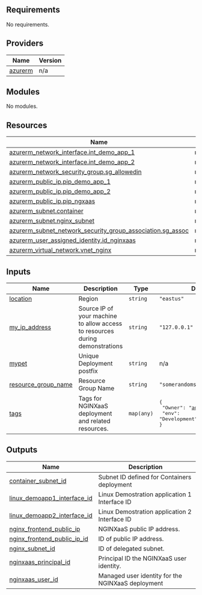 <!-- BEGIN_TF_DOCS -->
## Requirements

No requirements.

## Providers

| Name | Version |
|------|---------|
| <a name="provider_azurerm"></a> [azurerm](#provider\_azurerm) | n/a |

## Modules

No modules.

## Resources

| Name | Type |
|------|------|
| [azurerm_network_interface.int_demo_app_1](https://registry.terraform.io/providers/hashicorp/azurerm/latest/docs/resources/network_interface) | resource |
| [azurerm_network_interface.int_demo_app_2](https://registry.terraform.io/providers/hashicorp/azurerm/latest/docs/resources/network_interface) | resource |
| [azurerm_network_security_group.sg_allowedin](https://registry.terraform.io/providers/hashicorp/azurerm/latest/docs/resources/network_security_group) | resource |
| [azurerm_public_ip.pip_demo_app_1](https://registry.terraform.io/providers/hashicorp/azurerm/latest/docs/resources/public_ip) | resource |
| [azurerm_public_ip.pip_demo_app_2](https://registry.terraform.io/providers/hashicorp/azurerm/latest/docs/resources/public_ip) | resource |
| [azurerm_public_ip.pip_ngxaas](https://registry.terraform.io/providers/hashicorp/azurerm/latest/docs/resources/public_ip) | resource |
| [azurerm_subnet.container](https://registry.terraform.io/providers/hashicorp/azurerm/latest/docs/resources/subnet) | resource |
| [azurerm_subnet.nginx_subnet](https://registry.terraform.io/providers/hashicorp/azurerm/latest/docs/resources/subnet) | resource |
| [azurerm_subnet_network_security_group_association.sg_assoc](https://registry.terraform.io/providers/hashicorp/azurerm/latest/docs/resources/subnet_network_security_group_association) | resource |
| [azurerm_user_assigned_identity.id_nginxaas](https://registry.terraform.io/providers/hashicorp/azurerm/latest/docs/resources/user_assigned_identity) | resource |
| [azurerm_virtual_network.vnet_nginx](https://registry.terraform.io/providers/hashicorp/azurerm/latest/docs/resources/virtual_network) | resource |

## Inputs

| Name | Description | Type | Default | Required |
|------|-------------|------|---------|:--------:|
| <a name="input_location"></a> [location](#input\_location) | Region | `string` | `"eastus"` | no |
| <a name="input_my_ip_address"></a> [my\_ip\_address](#input\_my\_ip\_address) | Source IP of your machine to allow access to resources during demonstrations | `string` | `"127.0.0.1"` | no |
| <a name="input_mypet"></a> [mypet](#input\_mypet) | Unique Deployment postfix | `string` | n/a | yes |
| <a name="input_resource_group_name"></a> [resource\_group\_name](#input\_resource\_group\_name) | Resource Group Name | `string` | `"somerandomstring"` | no |
| <a name="input_tags"></a> [tags](#input\_tags) | Tags for NGINXaaS deployment and related resources. | `map(any)` | <pre>{<br>  "Owner": "addr@example.com",<br>  "env": "Development"<br>}</pre> | no |

## Outputs

| Name | Description |
|------|-------------|
| <a name="output_container_subnet_id"></a> [container\_subnet\_id](#output\_container\_subnet\_id) | Subnet ID defined for Containers deployment |
| <a name="output_linux_demoapp1_interface_id"></a> [linux\_demoapp1\_interface\_id](#output\_linux\_demoapp1\_interface\_id) | Linux Demostration application 1 Interface ID |
| <a name="output_linux_demoapp2_interface_id"></a> [linux\_demoapp2\_interface\_id](#output\_linux\_demoapp2\_interface\_id) | Linux Demostration application 2 Interface ID |
| <a name="output_nginx_frontend_public_ip"></a> [nginx\_frontend\_public\_ip](#output\_nginx\_frontend\_public\_ip) | NGINXaaS public IP address. |
| <a name="output_nginx_frontend_public_ip_id"></a> [nginx\_frontend\_public\_ip\_id](#output\_nginx\_frontend\_public\_ip\_id) | ID of public IP address. |
| <a name="output_nginx_subnet_id"></a> [nginx\_subnet\_id](#output\_nginx\_subnet\_id) | ID of delegated subnet. |
| <a name="output_nginxaas_principal_id"></a> [nginxaas\_principal\_id](#output\_nginxaas\_principal\_id) | Principal ID the NGINXaaS user identity. |
| <a name="output_nginxaas_user_id"></a> [nginxaas\_user\_id](#output\_nginxaas\_user\_id) | Managed user identity for the NGINXaaS deployment |
<!-- END_TF_DOCS -->